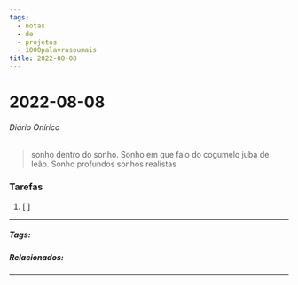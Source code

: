 ```yaml
---
tags:
  - notas
  - de
  - projetos
  - 1000palavrasoumais
title: 2022-08-08  
---
```


# 2022-08-08  

###### Diário Onírico

>sonho dentro do sonho. Sonho em que falo do cogumelo juba de leão. Sonho profundos sonhos realistas 

### Tarefas

1. [ ]  

---

##### Tags:

##### Relacionados: 

---

> 
